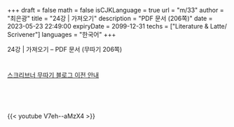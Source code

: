 +++
draft = false
math = false
isCJKLanguage = true
url = "m/33"
author = "최은광"
title = "24강 | 가져오기"
description = "PDF 문서 (206쪽)"
date = 2023-05-23 22:49:00
expiryDate = 2099-12-31
techs = ["Literature & Latte/ Scrivener"]
languages = "한국어"
+++

24강 | 가져오기 – PDF 문서 (무따기 206쪽)

<!--more--> 

#

[스크리브너 무따기 블로그 이전 안내](../../docs/scrivener/newsroom/scrivener-notice-01/)

<br>

<script async src="https://pagead2.googlesyndication.com/pagead/js/adsbygoogle.js?client=ca-pub-2618164900782657"
     crossorigin="anonymous"></script>
<ins class="adsbygoogle"
     style="display:block"
     data-ad-format="autorelaxed"
     data-ad-client="ca-pub-2618164900782657"
     data-ad-slot="3789799679"></ins>
<script>
     (adsbygoogle = window.adsbygoogle || []).push({});
</script>

<br>

{{< youtube V7eh--aMzX4 >}}

#